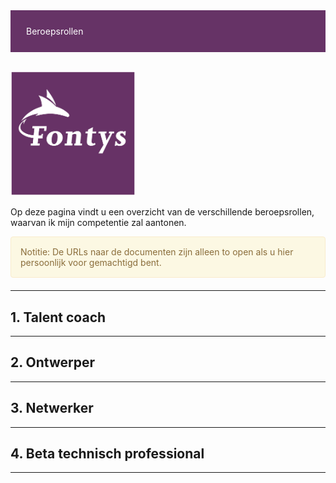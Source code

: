
<div style="padding: 25px; margin-bottom: 30px; color: #FFFFFF;; background-color: #663366;"> 
Beroepsrollen 
</div>

<img src=".\images\FontysLogo.jpg" alt="Fontys logo" width="200"/>

Op deze pagina vindt u een overzicht van de verschillende beroepsrollen, waarvan ik mijn competentie zal aantonen. 

<div style="padding: 15px; border: 1px solid transparent; border-color: transparent; margin-bottom: 20px; border-radius: 4px; color: #8a6d3b;; background-color: #fcf8e3; border-color: #faebcc;"> 
Notitie: De URLs naar de documenten zijn alleen to open als u hier persoonlijk voor gemachtigd bent.
</div>


***

## 1. Talent coach

***

## 2. Ontwerper

***

## 3. Netwerker

***

## 4. Beta technisch professional 

***
